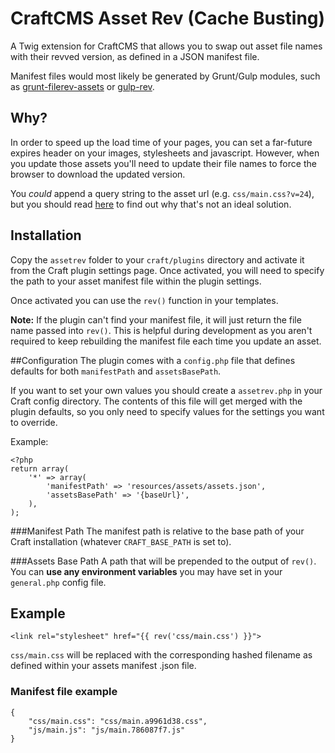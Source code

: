 # CraftCMS Asset Rev (Cache Busting)
A Twig extension for CraftCMS that allows you to swap out asset file names with their revved version, as defined in a JSON manifest file.

Manifest files would most likely be generated by Grunt/Gulp modules, such as [grunt-filerev-assets](https://github.com/richardbolt/grunt-filerev-assets) or [gulp-rev](https://github.com/sindresorhus/gulp-rev).

## Why?
In order to speed up the load time of your pages, you can set a far-future expires header on your images, stylesheets and javascript. However, when you update those assets you'll need to update their file names to force the browser to download the updated version.

You *could* append a query string to the asset url (e.g. `css/main.css?v=24`), but you should read [here](http://www.stevesouders.com/blog/2008/08/23/revving-filenames-dont-use-querystring/) to find out why that's not an ideal solution.

## Installation
Copy the `assetrev` folder to your `craft/plugins` directory and activate it from the Craft plugin settings page. Once activated, you will need to specify the path to your asset manifest file within the plugin settings.

Once activated you can use the `rev()` function in your templates.

**Note:** If the plugin can't find your manifest file, it will just return the file name passed into `rev()`. This is helpful during development as you aren't required to keep rebuilding the manifest file each time you update an asset.

##Configuration
The plugin comes with a `config.php` file that defines defaults for both `manifestPath` and `assetsBasePath`.

If you want to set your own values you should create a `assetrev.php` in your Craft config directory. The contents of this file will get merged with the plugin defaults, so you only need to specify values for the settings you want to override.

Example:

```
<?php
return array(
	'*' => array(
		'manifestPath' => 'resources/assets/assets.json',
		'assetsBasePath' => '{baseUrl}',
	),
);
```
###Manifest Path
The manifest path is relative to the base path of your Craft installation (whatever `CRAFT_BASE_PATH` is set to).

###Assets Base Path
A path that will be prepended to the output of `rev()`. You can **use any environment variables** you may have set in your `general.php` config file.

## Example
```
<link rel="stylesheet" href="{{ rev('css/main.css') }}">
```

`css/main.css` will be replaced with the corresponding hashed filename as defined within your assets manifest .json file.

### Manifest file example
```
{
    "css/main.css": "css/main.a9961d38.css",
    "js/main.js": "js/main.786087f7.js"
}
```
